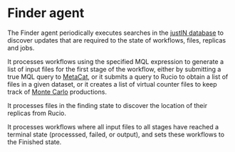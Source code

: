 # Finder agent

The Finder agent periodically executes searches in the 
[justIN database](database.md) to discover updates that are required to
the state of workflows, files, replicas and jobs.

It processes workflows using the specified MQL expression to generate a
list of input files for the first stage of the workflow, either by submitting
a true MQL query to 
[MetaCat](https://metacat.readthedocs.io/en/latest/), 
or it submits a query to Rucio to obtain a list
of files in a given dataset, or it creates a list of virtual counter files
to keep track of [Monte Carlo](monte_carlo.md) productions.

It processes files in the finding state to discover the location of their
replicas from Rucio.

It processes workflows where all input files to all stages have reached a
terminal state (processsed, failed, or output), and sets these workflows to
the Finished state.

